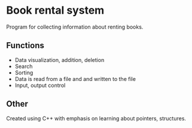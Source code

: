 # Book rental system
Program for collecting information about renting books.

## Functions

- Data visualization, addition, deletion
- Search
- Sorting
- Data is read from a file and and written to the file 
- Input, output control

## Other
Created using C++ with emphasis on learning about pointers, structures.
